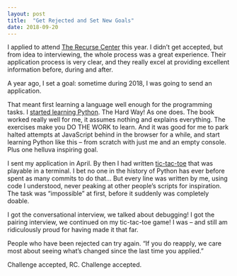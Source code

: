 ```yaml
---
layout: post
title:  "Get Rejected and Set New Goals"
date: 2018-09-20
---
```


I applied to attend [The Recurse Center](https://www.recurse.com/) this year. I didn’t get accepted, but from idea to interviewing, the whole process was a great experience. Their application process is very clear, and they really excel at providing excellent information before, during and after.

A year ago, I set a goal: sometime during 2018, I was going to send an application.

That meant first learning a language well enough for the programming tasks. I [started learning Python]({{site.baseurl}}/2017/12/python/). The Hard Way! As one does. The book worked really well for me, it assumes nothing and explains everything. The exercises make you DO THE WORK to learn. And it was good for me to park halted attempts at JavaScript behind in the browser for a while, and start learning Python like this –&nbsp;from scratch with just me and an empty console. Plus one helluva inspiring goal.

I sent my application in April. By then I had written [tic-tac-toe]({{site.baseurl}}/2018/04/tictactooomg/) that was playable in a terminal. I bet no one in the history of Python has ever before spent as many commits to do that… But every line was written by me, using code I understood, never peaking at other people’s scripts for inspiration. The task was “impossible” at first, before it suddenly was completely doable.

I got the conversational interview, we talked about debugging! I got the pairing interview, we continued on my tic-tac-toe game! I was – and still am ridiculously proud for having made it that far.

People who have been rejected can try again. “If you do reapply, we care most about seeing what’s changed since the last time you applied.”

Challenge accepted, RC. Challenge accepted.
